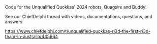 Code for the Unqualified Quokkas' 2024 robots, Quagsire and Buddy!

See our ChiefDelphi thread with videos, documentations, questions, and answers:

https://www.chiefdelphi.com/t/unqualified-quokkas-ri3d-the-first-ri3d-team-in-australia/445964
